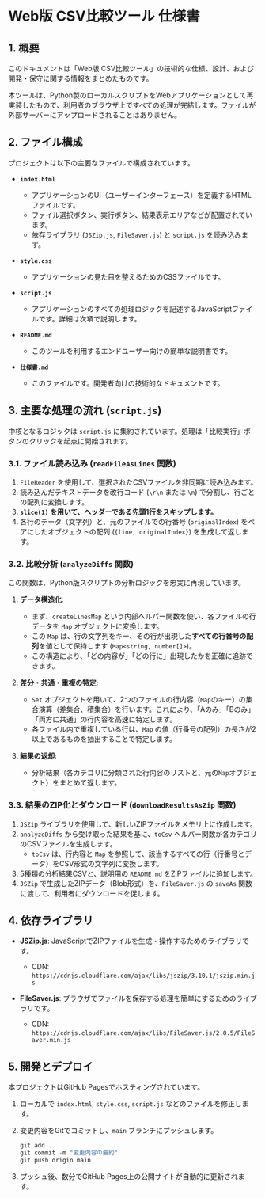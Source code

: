 # Web版 CSV比較ツール 仕様書

## 1. 概要

このドキュメントは「Web版 CSV比較ツール」の技術的な仕様、設計、および開発・保守に関する情報をまとめたものです。

本ツールは、Python製のローカルスクリプトをWebアプリケーションとして再実装したもので、利用者のブラウザ上ですべての処理が完結します。ファイルが外部サーバーにアップロードされることはありません。

## 2. ファイル構成

プロジェクトは以下の主要なファイルで構成されています。

- **`index.html`**
  - アプリケーションのUI（ユーザーインターフェース）を定義するHTMLファイルです。
  - ファイル選択ボタン、実行ボタン、結果表示エリアなどが配置されています。
  - 依存ライブラリ (`JSZip.js`, `FileSaver.js`) と `script.js` を読み込みます。

- **`style.css`**
  - アプリケーションの見た目を整えるためのCSSファイルです。

- **`script.js`**
  - アプリケーションのすべての処理ロジックを記述するJavaScriptファイルです。詳細は次項で説明します。

- **`README.md`**
  - このツールを利用するエンドユーザー向けの簡単な説明書です。

- **`仕様書.md`**
  - このファイルです。開発者向けの技術的なドキュメントです。

## 3. 主要な処理の流れ (`script.js`)

中核となるロジックは `script.js` に集約されています。処理は「比較実行」ボタンのクリックを起点に開始されます。

### 3.1. ファイル読み込み (`readFileAsLines` 関数)

1. `FileReader` を使用して、選択されたCSVファイルを非同期に読み込みます。
2. 読み込んだテキストデータを改行コード (`\r\n` または `\n`) で分割し、行ごとの配列に変換します。
3. **`slice(1)` を用いて、ヘッダーである先頭1行をスキップします。**
4. 各行のデータ（文字列）と、元のファイルでの行番号 (`originalIndex`) をペアにしたオブジェクトの配列 (`{line, originalIndex}`) を生成して返します。

### 3.2. 比較分析 (`analyzeDiffs` 関数)

この関数は、Python版スクリプトの分析ロジックを忠実に再現しています。

1. **データ構造化**:
    - まず、`createLinesMap` という内部ヘルパー関数を使い、各ファイルの行データを `Map` オブジェクトに変換します。
    - この `Map` は、行の文字列をキー、その行が出現した**すべての行番号の配列**を値として保持します (`Map<string, number[]>`)。
    - この構造により、「どの内容が」「どの行に」出現したかを正確に追跡できます。

2. **差分・共通・重複の特定**:
    - `Set` オブジェクトを用いて、2つのファイルの行内容（`Map`のキー）の集合演算（差集合、積集合）を行います。これにより、「Aのみ」「Bのみ」「両方に共通」の行内容を高速に特定します。
    - 各ファイル内で重複している行は、`Map` の値（行番号の配列）の長さが2以上であるものを抽出することで特定します。

3. **結果の返却**:
    - 分析結果（各カテゴリに分類された行内容のリストと、元の`Map`オブジェクト）をまとめて返します。

### 3.3. 結果のZIP化とダウンロード (`downloadResultsAsZip` 関数)

1. `JSZip` ライブラリを使用して、新しいZIPファイルをメモリ上に作成します。
2. `analyzeDiffs` から受け取った結果を基に、`toCsv` ヘルパー関数が各カテゴリのCSVファイルを生成します。
    - `toCsv` は、行内容と `Map` を参照して、該当するすべての行（行番号とデータ）をCSV形式の文字列に変換します。
3. 5種類の分析結果CSVと、説明用の `README.md` をZIPファイルに追加します。
4. `JSZip` で生成したZIPデータ（Blob形式）を、`FileSaver.js` の `saveAs` 関数に渡して、利用者にダウンロードを促します。

## 4. 依存ライブラリ

- **JSZip.js**: JavaScriptでZIPファイルを生成・操作するためのライブラリです。
  - CDN: `https://cdnjs.cloudflare.com/ajax/libs/jszip/3.10.1/jszip.min.js`

- **FileSaver.js**: ブラウザでファイルを保存する処理を簡単にするためのライブラリです。
  - CDN: `https://cdnjs.cloudflare.com/ajax/libs/FileSaver.js/2.0.5/FileSaver.min.js`

## 5. 開発とデプロイ

本プロジェクトはGitHub Pagesでホスティングされています。

1. ローカルで `index.html`, `style.css`, `script.js` などのファイルを修正します。
2. 変更内容をGitでコミットし、`main` ブランチにプッシュします。

    ```powershell
    git add .
    git commit -m "変更内容の要約"
    git push origin main
    ```

3. プッシュ後、数分でGitHub Pages上の公開サイトが自動的に更新されます。
